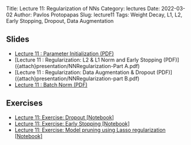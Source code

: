 Title: Lecture 11: Regularization of NNs
Category: lectures
Date: 2022-03-02
Author: Pavlos Protopapas 
Slug: lecture11
Tags: Weight Decay, L1, L2, Early Stopping, Dropout, Data Augmentation 

## Slides
- [Lecture 11 : Parameter Initialization (PDF)]({attach}presentation/weight_intialization.pdf)
- [Lecture 11 : Regularization: L2 & L1 Norm and Early Stopping (PDF)]({attach}presentation/NNRegularization-Part A.pdf)
- [Lecture 11 : Regularization: Data Augmentation & Dropout (PDF)]({attach}presentation/NNRegularization-part B.pdf)
- [Lecture 11 : Batch Norm (PDF)]({attach}presentation/batchnorm.pdf)

## Exercises
- [Lecture 11: Exercise: Dropout [Notebook]]({filename}notebook/Dropout_scaffold.ipynb)
- [Lecture 11: Exercise: Early Stopping [Notebook]]({filename}notebook/early_stopping.ipynb)
- [Lecture 11: Exercise: Model pruning using Lasso regularization [Notebook]]({filename}notebook/exercise-scaffold.ipynb)
